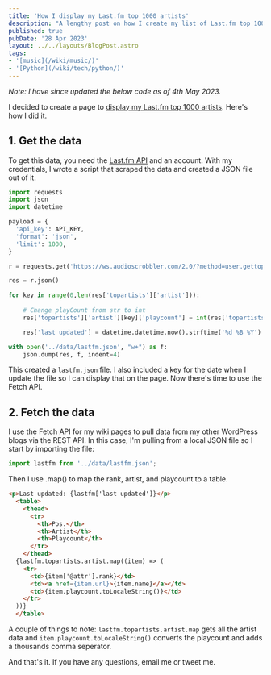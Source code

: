 ```yaml
---
title: 'How I display my Last.fm top 1000 artists'
description: "A lengthy post on how I create my list of Last.fm top 1000 artists"
published: true
pubDate: '28 Apr 2023'
layout: ../../layouts/BlogPost.astro
tags:
- '[music](/wiki/music/)'
- '[Python](/wiki/tech/python/)'
---
```


<em>Note: I have since updated the below code as of 4th May 2023.</em>

I decided to create a page to [display my Last.fm top 1000 artists](/lastfm-top-1000/). Here's how I did it.

## 1. Get the data

To get this data, you need the [Last.fm API](https://www.last.fm/api) and an account. With my credentials, I wrote a script that scraped the data and created a JSON file out of it:

```python
import requests
import json
import datetime

payload = {
  'api_key': API_KEY,
  'format': 'json',
  'limit': 1000,
}

r = requests.get('https://ws.audioscrobbler.com/2.0/?method=user.gettopartists&user=USERNAME', params=payload)

res = r.json()

for key in range(0,len(res['topartists']['artist'])):
    
    # Change playCount from str to int
    res['topartists']['artist'][key]['playcount'] = int(res['topartists']['artist'][key]['playcount'])

    res['last updated'] = datetime.datetime.now().strftime('%d %B %Y')

with open('../data/lastfm.json', "w+") as f:
    json.dump(res, f, indent=4)
```

This created a <code>lastfm.json</code> file. I also included a key for the date when I update the file so I can display that on the page. Now there's time to use the Fetch API.

## 2. Fetch the data

I use the Fetch API for my wiki pages to pull data from my other WordPress blogs via the REST API. In this case, I'm pulling from a local JSON file so I start by importing the file:

```javascript
import lastfm from '../data/lastfm.json';
```

Then I use .map() to map the rank, artist, and playcount to a table.

```html
<p>Last updated: {lastfm['last updated']}</p>
  <table>
    <thead>
      <tr>
        <th>Pos.</th>
        <th>Artist</th>
        <th>Playcount</th>
      </tr>
    </thead>
  {lastfm.topartists.artist.map((item) => (
    <tr>
      <td>{item['@attr'].rank}</td>
      <td><a href={item.url}>{item.name}</a></td>
      <td>{item.playcount.toLocaleString()}</td>
    </tr>
  ))}
  </table>
```

A couple of things to note: <code>lastfm.topartists.artist.map</code> gets all the artist data and <code>item.playcount.toLocaleString()</code> converts the playcount and adds a thousands comma seperator.

And that's it. If you have any questions, email me or tweet me.